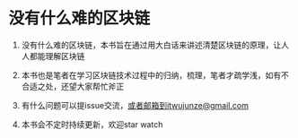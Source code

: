 # 没有什么难的区块链


1. 没有什么难的区块链，本书旨在通过用大白话来讲述清楚区块链的原理，让人人都能理解区块链

2. 本书也是笔者在学习区块链技术过程中的归纳，梳理，笔者才疏学浅，如有不合适之处，还望大家帮忙斧正

3. 有什么问题可以提issue交流，或者邮箱到itwujunze@gmail.com

4. 本书会不定时持续更新，欢迎star watch
